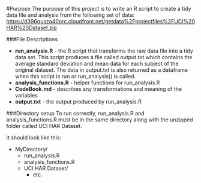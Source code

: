 #Purpose
The purpose of this project is to write an R script to create a tidy data file and analysis from the following set of data:
https://d396qusza40orc.cloudfront.net/getdata%2Fprojectfiles%2FUCI%20HAR%20Dataset.zip

###File Descriptions
* **run_analysis.R** - the R script that transforms the raw data file into a tidy data set. This script produces a file called output.txt which contains the average standard deviation and mean data for each subject of the original dataset. The data in output.txt is also returned as a dataframe when this script is run or run_analysis() is called.
* **analysis_functions.R** - helper functions for run_analysis.R
* **CodeBook.md** - describes any transformations and meaning of the variables
* **output.txt** - the output produced by run_analysis.R

###Directory setup
To run correctly, run_analysis.R and analysis_functions.R must be in the same directory
along with the unzipped folder called UCI HAR Dataset.

It should look like this:

* MyDirectory/
  * run_analysis.R
  * analysis_functions.R
  * UCI HAR Dataset/
    * etc.


